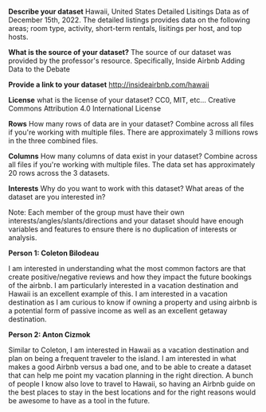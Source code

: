 **Describe your dataset**
Hawaii, United States Detailed Lisitings Data as of December 15th, 2022. The detailed listings provides data on the following areas; room type, activity, short-term rentals, lisitings per host, and top hosts.

**What is the source of your dataset?**
The source of our dataset was provided by the professor's resource. Specifically, Inside Airbnb Adding Data to the Debate

**Provide a link to your dataset**
http://insideairbnb.com/hawaii

**License**
what is the license of your dataset? CC0, MIT, etc…
Creative Commons Attribution 4.0 International License

**Rows**
How many rows of data are in your dataset? Combine across all files if you're working with multiple files.
There are approximately 3 millions rows in the three combined files.

**Columns**
How many columns of data exist in your dataset? Combine across all files if you're working with multiple files.
The data set has approximately 20 rows across the 3 datasets.

**Interests**
Why do you want to work with this dataset? What areas of the dataset are you interested in?

Note: Each member of the group must have their own interests/angles/slants/directions and your dataset should have enough variables and features to ensure there is no duplication of interests or analysis.

**Person 1: Coleton Bilodeau**

I am interested in understanding what the most common factors are that create positive/negative reviews and how they impact the future bookings of the airbnb. I am particularly interested in a vacation destination and Hawaii is an excellent example of this. I am interested in a vacation destination as I am curious to know if owning a property and using airbnb is a potential form of passive income as well as an excellent getaway destination.

**Person 2: Anton Cizmok**

Similar to Coleton, I am interested in Hawaii as a vacation destination and plan on being a frequent traveler to the island. I am interested in what makes a good Airbnb versus a bad one, and to be able to create a dataset that can help me point my vacation planning in the right direction. A bunch of people I know also love to travel to Hawaii, so having an Airbnb guide on the best places to stay in the best locations and for the right reasons would be awesome to have as a tool in the future.


